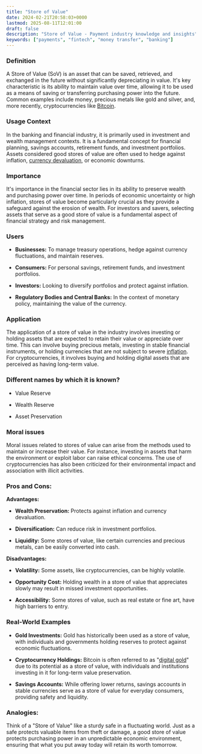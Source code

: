 ```yaml
---
title: "Store of Value"
date: 2024-02-21T20:58:03+0000
lastmod: 2025-08-11T12:01:00
draft: false
description: "Store of Value - Payment industry knowledge and insights"
keywords: ["payments", "fintech", "money transfer", "banking"]
---
```


### Definition

A Store of Value (SoV) is an asset that can be saved, retrieved, and exchanged in the future without significantly depreciating in value. It's key characteristic is its ability to maintain value over time, allowing it to be used as a means of saving or transferring purchasing power into the future. Common examples include money, precious metals like gold and silver, and, more recently, cryptocurrencies like [Bitcoin](https://faisalkhanllc.xyz/resources/payments-wiki/b/bitcoin/).

### Usage Context

In the banking and financial industry, it is primarily used in investment and wealth management contexts. It is a fundamental concept for financial planning, savings accounts, retirement funds, and investment portfolios. Assets considered good stores of value are often used to hedge against inflation, [currency devaluation](https://faisalkhanllc.xyz/resources/payments-wiki/c/currency-devaluation/), or economic downturns.

### Importance

It's importance in the financial sector lies in its ability to preserve wealth and purchasing power over time. In periods of economic uncertainty or high inflation, stores of value become particularly crucial as they provide a safeguard against the erosion of wealth. For investors and savers, selecting assets that serve as a good store of value is a fundamental aspect of financial strategy and risk management.

### Users

- **Businesses:** To manage treasury operations, hedge against currency fluctuations, and maintain reserves.

- **Consumers:** For personal savings, retirement funds, and investment portfolios.

- **Investors:** Looking to diversify portfolios and protect against inflation.

- **Regulatory Bodies and Central Banks:** In the context of monetary policy, maintaining the value of the currency.

### Application

The application of a store of value in the industry involves investing or holding assets that are expected to retain their value or appreciate over time. This can involve buying precious metals, investing in stable financial instruments, or holding currencies that are not subject to severe [inflation](https://faisalkhanllc.xyz/resources/payments-wiki/i/inflation/). For cryptocurrencies, it involves buying and holding digital assets that are perceived as having long-term value.

### Different names by which it is known?

- Value Reserve

- Wealth Reserve

- Asset Preservation

### Moral issues

Moral issues related to stores of value can arise from the methods used to maintain or increase their value. For instance, investing in assets that harm the environment or exploit labor can raise ethical concerns. The use of cryptocurrencies  has also been criticized for their environmental impact and association with illicit activities.

### Pros and Cons:

**Advantages:**

- **Wealth Preservation:** Protects against inflation and currency devaluation.

- **Diversification:** Can reduce risk in investment portfolios.

- **Liquidity:** Some stores of value, like certain currencies and precious metals, can be easily converted into cash.

**Disadvantages:**

- **Volatility:** Some assets, like cryptocurrencies, can be highly volatile.

- **Opportunity Cost:** Holding wealth in a store of value that appreciates slowly may result in missed investment opportunities.

- **Accessibility:** Some stores of value, such as real estate or fine art, have high barriers to entry.

### Real-World Examples

- **Gold Investments:** Gold has historically been used as a store of value, with individuals and governments holding reserves to protect against economic fluctuations.

- **Cryptocurrency Holdings:** Bitcoin is often referred to as "[digital gold](https://faisalkhanllc.xyz/resources/payments-wiki/d/digital-assets/)" due to its potential as a store of value, with individuals and institutions investing in it for long-term value preservation.

- **Savings Accounts:** While offering lower returns, savings accounts in stable currencies serve as a store of value for everyday consumers, providing safety and liquidity.

### Analogies:

Think of a "Store of Value" like a sturdy safe in a fluctuating world. Just as a safe protects valuable items from theft or damage, a good store of value protects purchasing power in an unpredictable economic environment, ensuring that what you put away today will retain its worth tomorrow.